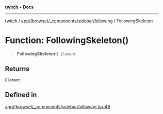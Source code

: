 [**twitch**](../../../../../../README.md) • **Docs**

***

[twitch](../../../../../../modules.md) / [app/(browse)/\_components/sidebar/following](../README.md) / FollowingSkeleton

# Function: FollowingSkeleton()

> **FollowingSkeleton**(): `Element`

## Returns

`Element`

## Defined in

[app/(browse)/\_components/sidebar/following.tsx:46](https://github.com/Mohaamedl/Twitch_clone/blob/9ae8fe0301b5527403a032a29bdae292528b52a8/app/(browse)/_components/sidebar/following.tsx#L46)
